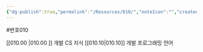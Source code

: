 ```yaml
---
{"dg-publish":true,"permalink":"/Resources/010/","noteIcon":"","created":"2023-12-28T00:45:36.355+09:00","updated":"2023-12-28T00:57:47.551+09:00"}
---
```


#번호010

[[010.00 \|010.00 ]] 개발 CS 지식
[[010.10\|010.10]] 개발 프로그래밍 언어